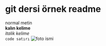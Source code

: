 # git dersi örnek readme
normal metin <br/>
**kalın kelime** <br/>
*italik kelime* <br/>
`code satırı`
![foto ismi](https://images.app.goo.gl/UvwdtXtpbDZqDJwC7)
